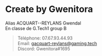 # Create by Gwenitora
Alias ACQUART--REYLANS Gwendal  
En classe de G.Tech1 group B

> Téléphone: 07.67.93.44.93  
> Email: gacquart-reylans@gaming.tech  
> Discord: Gwenitora#1695